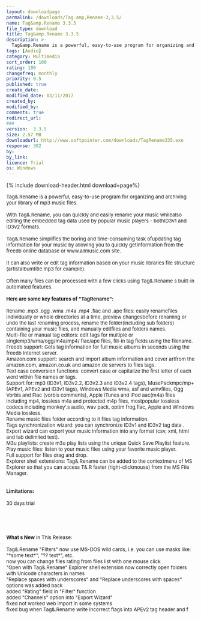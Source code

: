 ```yaml
---
layout: downloadpage
permalink: /downloads/Tag-amp,Rename-3,3,5/
name: Tag&amp.Rename 3.3.5
file_type: download
title: Tag&amp.Rename 3.3.5
description: >-
  Tag&amp.Rename is a powerful, easy-to-use program for organizing and archiving your library of music files
tags: [Audio]
category: Multimedia
sort_order: 100
rating: 100
changefreq: monthly
priority: 0.5
published: true
create_date: 
modified_date: 03/11/2017
created_by: 
modified_by: 
comments: true
redirect_url: 
### 
version:  3.3.5
size: 2.57 MB
downloadurl: http://www.softpointer.com/downloads/TagRename335.exe
response: 302
by: 
by_link: 
licence: Trial 
os: Windows
---
```


{% include download-header.html download=page%}

<p style="fix-download-text !important">
<p><font size="2"><p>Tag&amp;.Rename is a powerful, easy-to-use program for organizing and archiving your library of mp3 music files. <br />
<br />
With Tag&amp;.Rename, you can quickly and easily rename your music whilealso editing the embedded tag data used by popular music players - bothID3v1 and ID3v2 formats. <br />
<br />
Tag&amp;.Rename simplifies the boring and time-consuming task ofupdating tag information for your music by allowing you to quickly getinformation from the freedb online database or www.allmusic.com site. <br />
<br />
It can also write or edit tag information based on your music libraries file structure (artistalbumtitle.mp3 for example).<br />
<br />
Often many files can be processed with a few clicks using Tag&amp;.Rename s built-in automated features.<br />
<br />
<span><strong>Here are some key features of "TagRename":</strong></span><br />
<br />
Rename .mp3 .ogg .wma .m4a .mp4 .flac and .ape files: easily renamefiles individually or whole directories at a time, preview changesbefore renaming or undo the last renaming process, rename the folder(including sub folders) containing your music files, and manually editfiles and folders names. <br />
Multi-file or manual tag editors: edit tags for multiple or singlemp3/wma/ogg/m4a/mp4/ flac/ape files, fill-in tag fields using the filename. <br />
Freedb support: Gets tag information for full music albums in seconds using the freedb Internet server. <br />
Amazon.com support: search and import album information and cover artfrom the amazon.com, amazon.co.uk and amazon.de servers to files tags. <br />
Text case conversion functions: convert case or capitalize the first letter of each word within file names or tags. <br />
Support for: mp3 (ID3v1, ID3v2.2, ID3v2.3 and ID3v2.4 tags), MusePackmpc/mp+ (APEv1, APEv2 and ID3v1 tags), Windows Media wma, asf and wmvfiles, Ogg Vorbis and Flac (vorbis comments), Apple iTunes and iPod aac(m4a) files including mp4, lossless m4a and protected m4p files, mostpopular lossless codecs including monkey’.s audio, wav pack, optim frog,flac, Apple and Windows Media lossless. <br />
Rename music files folder according to it files tag information. <br />
Tags synchronization wizard: you can synchronize ID3v1 and ID3v2 tag data . <br />
Export wizard can export your music information into any format (csv, xml, html and tab delimited text). <br />
M3u playlists: create m3u play lists using the unique Quick Save Playlist feature. <br />
Play music files: listen to your music files using your favorite music player. <br />
Full support for files drag and drop. <br />
Explorer shell extensions: Tag&amp;.Rename can be added to the contextmenu of MS Explorer so that you can access T&amp;.R faster (right-clickmouse) from the MS File Manager. <br />
<br />
<br />
<span><strong>Limitations:</strong></span><br />
<br />
30 days trial</p>
<!-- google_ad_section_end -->
<p>&#160;</p>
<div class="celltext_big"><br />
<br />
<strong>What s New</strong> in This Release:<br />
<br />
Tag&amp;.Rename "Filters" now use MS-DOS wild cards, i.e. you can use masks like: "*some text*", "?? text*", etc. <br />
now you can change files rating from files list with one mouse click <br />
"Open with Tag&amp;.Rename" Explorer shell extension now correctly open folders with Unicode characters in names <br />
"Replace spaces with underscores" and "Replace underscores with spaces" options was added back <br />
added "Rating" field in "Filter" function <br />
added "Channels" option into "Export Wizard" <br />
fixed not worked web import in some systems <br />
fixed bug when Tag&amp;.Rename write incorrect flags into APEv2 tag header and f</div></p></p>
